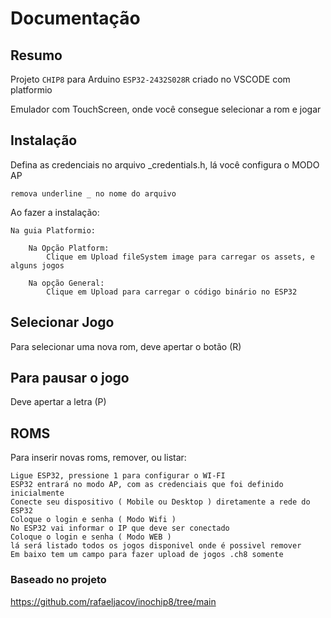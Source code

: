 # Documentação

## Resumo

Projeto `CHIP8` para Arduino `ESP32-2432S028R` criado no VSCODE com platformio

Emulador com TouchScreen, onde você consegue selecionar a rom e jogar

## Instalação

Defina as credenciais no arquivo _credentials.h, lá você configura o MODO AP
    
    remova underline _ no nome do arquivo 

Ao fazer a instalação:
    
    Na guia Platformio:
        
        Na Opção Platform:
            Clique em Upload fileSystem image para carregar os assets, e alguns jogos
        
        Na opção General:
            Clique em Upload para carregar o código binário no ESP32

## Selecionar Jogo

Para selecionar uma nova rom, deve apertar o botão (R)

## Para pausar o jogo 

Deve apertar a letra (P)

## ROMS

Para inserir novas roms, remover, ou listar:
    
    Ligue ESP32, pressione 1 para configurar o WI-FI
    ESP32 entrará no modo AP, com as credenciais que foi definido inicialmente
    Conecte seu dispositivo ( Mobile ou Desktop ) diretamente a rede do ESP32
    Coloque o login e senha ( Modo Wifi )
    No ESP32 vai informar o IP que deve ser conectado
    Coloque o login e senha ( Modo WEB )
    lá será listado todos os jogos disponivel onde é possivel remover
    Em baixo tem um campo para fazer upload de jogos .ch8 somente

### Baseado no projeto

https://github.com/rafaeljacov/inochip8/tree/main
